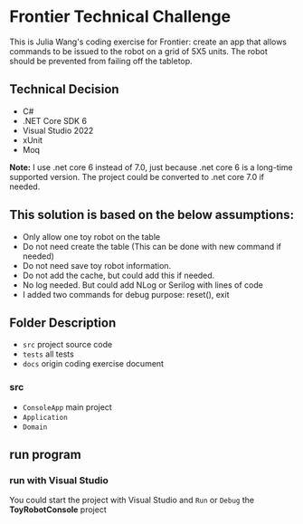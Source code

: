 # Frontier Technical Challenge

This is Julia Wang's coding exercise for Frontier: create an app that allows commands to be issued to the robot on a grid of 5X5 units. The robot should be prevented from
failing off the tabletop.

## Technical Decision

- C#
- .NET Core SDK 6
- Visual Studio 2022
- xUnit
- Moq

**Note:**
I use .net core 6 instead of 7.0, just because .net core 6 is a long-time supported version. The project could be converted to .net core 7.0 if needed.

## This solution is based on the below assumptions:

- Only allow one toy robot on the table
- Do not need create the table (This can be done with new command if needed)
- Do not need save toy robot information.
- Do not add the cache, but could add this if needed.
- No log needed. But could add NLog or Serilog with lines of code
- I added two commands for debug purpose: reset(), exit

## Folder Description

- `src` project source code
- `tests` all tests
- `docs` origin coding exercise document

### src

- `ConsoleApp` main project
- `Application`
- `Domain`

## run program

### run with Visual Studio

You could start the project with Visual Studio and `Run` or `Debug` the **ToyRobotConsole** project

